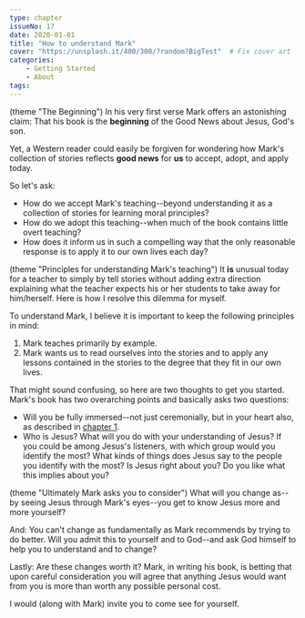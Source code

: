 ```yaml
---
type: chapter
issueNo: 17
date: 2020-01-01
title: "How to understand Mark"
cover: "https://unsplash.it/400/300/?random?BigTest"  # Fix cover art
categories: 
    - Getting Started
    - About
tags:
---
```

(theme "The Beginning")
In his very first verse Mark offers an astonishing claim: That his book is the **beginning** of the Good News about Jesus, God's son.

Yet, a Western reader could easily be forgiven for wondering how Mark's collection of stories reflects **good news** for **us** to accept, adopt, and apply today.  

So let's ask:

* How do we accept Mark's teaching--beyond understanding it as a collection of stories for learning moral principles?
* How do we adopt this teaching--when much of the book contains little overt teaching?
* How does it inform us in such a compelling way that the only reasonable response is to apply it to our own lives each day?

(theme "Principles for understanding Mark's teaching")
It **is** unusual today for a teacher to simply by tell stories without adding extra direction explaining what the teacher expects his or her students to take away for him/herself.  Here is how I resolve this dilemma for myself.

To understand Mark, I believe it is important to keep the following principles in mind:

1. Mark teaches primarily by example.
2. Mark wants us to read ourselves into the stories and to apply any lessons contained in the stories to the degree that they fit in our own lives.

That might sound confusing, so here are two thoughts to get you started.  Mark's book has two overarching points and basically asks two questions:

  * Will you be fully immersed--not just ceremonially, but in your heart also, as described in [chapter 1](/mark-1).
  * Who is Jesus?  What will you do with your understanding of Jesus?  If you could be among Jesus's listeners, with which group would you identify the most?  What kinds of things does Jesus say to the people you identify with the most?  Is Jesus right about you?  Do you like what this implies about you?
  
(theme "Ultimately Mark asks you to consider")
What will you change as--by seeing Jesus through Mark's eyes--you get to know Jesus more and more yourself?

And: You can't change as fundamentally as Mark recommends by trying to do better.  Will you admit this to yourself and to God--and ask God himself to help you to understand and to change?

Lastly: Are these changes worth it?  Mark, in writing his book, is betting that upon careful consideration you will agree that anything Jesus would want from you is more than worth any possible personal cost.

I would (along with Mark) invite you to come see for yourself.
